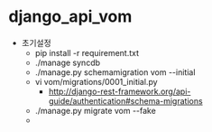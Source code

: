 django_api_vom
==============

* 초기설정
  * pip install -r requirement.txt
  * ./manage syncdb
  * ./manage.py schemamigration vom --initial
  * vi vom/migrations/0001_initial.py
     * http://django-rest-framework.org/api-guide/authentication#schema-migrations
  * ./manage.py migrate vom --fake
  * 